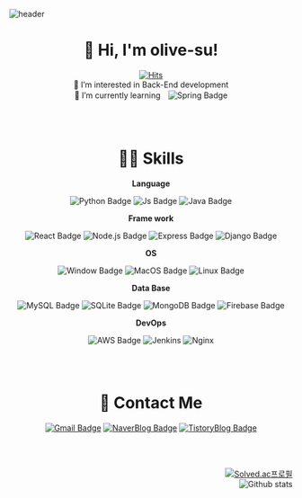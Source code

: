 ![header](https://capsule-render.vercel.app/api?type=waving&color=auto&height=300&section=header&text=olive-su&fontSize=90&animation=fadeIn&fontAlignY=38&desc=I'm%20always%20eager%20to%20learn%20new%20skills😉&descAlignY=51&descAlign=62)


<div align="center">

# 👋 Hi, I'm olive-su!

[![Hits](https://hits.seeyoufarm.com/api/count/incr/badge.svg?url=https%3A%2F%2Fgithub.com%2Folive-su&count_bg=%23BAB87B&title_bg=%23566000&icon=github.svg&icon_color=%23E7E7E7&title=olive-su&edge_flat=true)](https://github.com/olive-su)
<br/>
👀 I’m interested in Back-End development
<br/>
🌱 I’m currently learning　![Spring Badge](https://img.shields.io/badge/Spring-6DB33F?style=flat&logo=Spring&logoColor=white)

### 　

# 👩‍💻 Skills

**Language**

  ![Python Badge](https://img.shields.io/badge/Python-3776AB?style=flat&logo=Python&logoColor=white) ![Js Badge](https://img.shields.io/badge/JavaScript-F7DF1E?style=flat&logo=JavaScript&logoColor=white) ![Java Badge](https://img.shields.io/badge/Java-007396?style=flat&logo=Java8&logoColor=white)

**Frame work**

  ![React Badge](https://img.shields.io/badge/React-61DAFB?style=flat&logo=React&logoColor=white) ![Node.js Badge](https://img.shields.io/badge/Node.js-339933?style=flat&logo=Node.js&logoColor=white) ![Express Badge](https://img.shields.io/badge/Express-000000?style=flat&logo=Express&logoColor=white) ![Django Badge](https://img.shields.io/badge/Django-092E20?style=flat&logo=Django&logoColor=white)

**OS**

  ![Window Badge](https://img.shields.io/badge/Windows-0078D6?style=flat&logo=Windows&logoColor=white) ![MacOS Badge](https://img.shields.io/badge/MacOS-000000?style=flat&logo=MacOS&logoColor=white) ![Linux Badge](https://img.shields.io/badge/Linux-FCC624?style=flat&logo=Linux&logoColor=white)

**Data Base**

  ![MySQL Badge](https://img.shields.io/badge/MySQL-4479A1?style=flat&logo=MySQL&logoColor=white) ![SQLite Badge](https://img.shields.io/badge/SQLite-003B57?style=flat&logo=SQLite&logoColor=white) ![MongoDB Badge](https://img.shields.io/badge/MongoDB-47A248?style=flat&logo=MongoDB&logoColor=white) ![Firebase Badge](https://img.shields.io/badge/Firebase-FFCA28?style=flat&logo=Firebase&logoColor=white)

**DevOps**

  ![AWS Badge](https://img.shields.io/badge/Amazon_AWS-232F3E?style=flat&logo=amazonaws&logoColor=white)
![Jenkins](https://img.shields.io/badge/Jenkins-D24939?style=flat&logo=Jenkins&logoColor=white)
![Nginx](https://img.shields.io/badge/Nginx-009639?style=flat&logo=NGINX&logoColor=white)

### 　

# 💬 Contact Me

[![Gmail Badge](https://img.shields.io/badge/Gmail-EA4335?style=flat&logo=Gmail&logoColor=white&link=mailto:1466su@gmail.com)](mailto:1466su@gmail.com)  [![NaverBlog Badge](https://img.shields.io/badge/DailyBlog-03C75A?style=flat&logo=Naver&logoColor=white&link=https://blog.naver.com/1466su)](https://blog.naver.com/1466su) [![TistoryBlog Badge](https://img.shields.io/badge/TechNote-00A98F?style=flat&logo=About.me&logoColor=white&link=https://olive-su.tistory.com/)](https://olive-su.tistory.com/)


### 　

</div>

<div align="right">

[![Solved.ac프로필](http://mazassumnida.wtf/api/v2/generate_badge?boj=olive_su)](https://solved.ac/profile/olive_su)  
![Github stats](https://github-readme-stats.vercel.app/api?username=olive-su&show_icons=true&theme=gruvbox)

</div>
